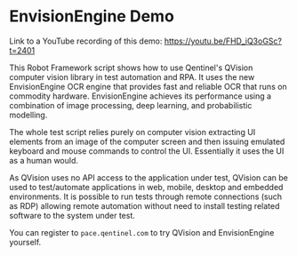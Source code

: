# EnvisionEngine Demo

Link to a YouTube recording of this demo: https://youtu.be/FHD_iQ3oGSc?t=2401

This Robot Framework script shows how to use Qentinel's QVision computer vision
library in test automation and RPA. It uses the new EnvisionEngine OCR engine
that provides fast and reliable OCR that runs on commodity hardware. 
EnvisionEngine achieves its performance using a combination of image
processing, deep learning, and probabilistic modelling.

The whole test script relies purely on computer vision extracting UI elements
from an image of the computer screen and then issuing emulated keyboard and 
mouse commands to control the UI. Essentially it uses the UI as a human would. 

As QVision uses no API access to the application under test, QVision can be 
used to test/automate applications in web, mobile, desktop and embedded 
environments. It is possible to run tests through remote connections (such as 
RDP) allowing remote automation without need to install testing related 
software to the system under test.

You can register to `pace.qentinel.com` to try QVision and EnvisionEngine 
yourself.
